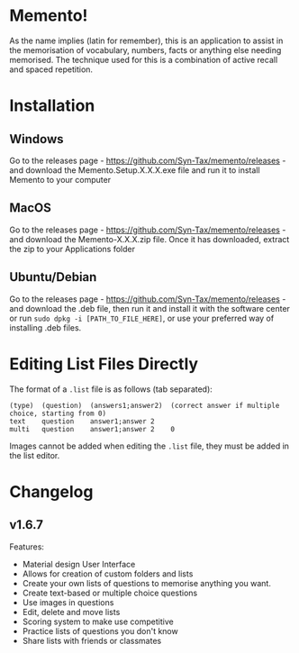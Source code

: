 # Memento!

As the name implies (latin for remember), this is an application to assist in the memorisation of vocabulary, numbers, facts or anything else needing memorised. The technique used for this is a combination of active recall and spaced repetition.

# Installation

## Windows

Go to the releases page - https://github.com/Syn-Tax/memento/releases - and download the Memento.Setup.X.X.X.exe file and run it to install Memento to your computer

## MacOS

Go to the releases page - https://github.com/Syn-Tax/memento/releases - and download the Memento-X.X.X.zip file. Once it has downloaded, extract the zip to your Applications folder

## Ubuntu/Debian

Go to the releases page - https://github.com/Syn-Tax/memento/releases - and download the .deb file, then run it and install it with the software center or run `sudo dpkg -i [PATH_TO_FILE_HERE]`, or use your preferred way of installing .deb files.

# Editing List Files Directly

The format of a `.list` file is as follows (tab separated):

```
(type)	(question)	(answers1;answer2)	(correct answer if multiple choice, starting from 0)
text	question	answer1;answer 2
multi	question	answer1;answer 2	0
```

Images cannot be added when editing the `.list` file, they must be added in the list editor.

# Changelog

## v1.6.7

Features:

- Material design User Interface
- Allows for creation of custom folders and lists
- Create your own lists of questions to memorise anything you want.
- Create text-based or multiple choice questions
- Use images in questions
- Edit, delete and move lists
- Scoring system to make use competitive
- Practice lists of questions you don't know
- Share lists with friends or classmates

